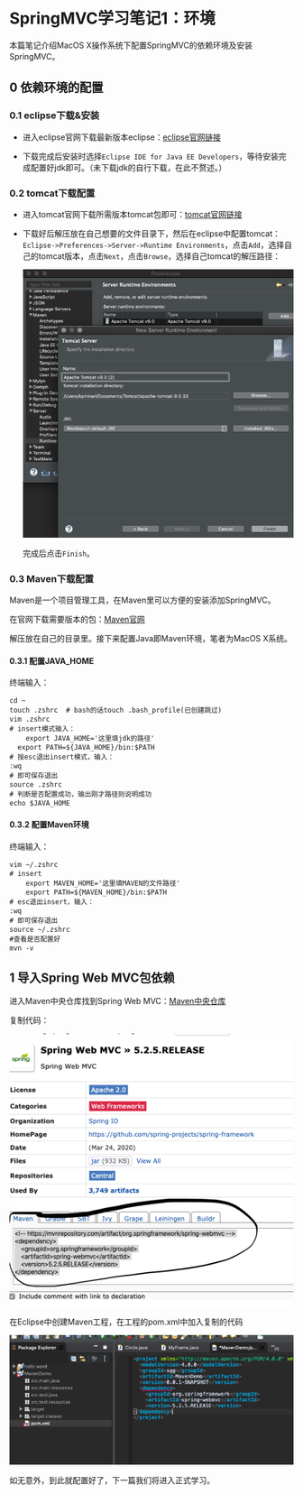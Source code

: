 # SpringMVC学习笔记1：环境

本篇笔记介绍MacOS X操作系统下配置SpringMVC的依赖环境及安装SpringMVC。

## 0 依赖环境的配置

### 0.1 eclipse下载&安装

* 进入eclipse官网下载最新版本eclipse：[eclipse官网链接](https://www.eclipse.org/)

* 下载完成后安装时选择`Eclipse IDE for Java EE Developers`，等待安装完成配置好jdk即可。（未下载jdk的自行下载，在此不赘述。）



### 0.2 tomcat下载配置

* 进入tomcat官网下载所需版本tomcat包即可：[tomcat官网链接](http://tomcat.apache.org/)

* 下载好后解压放在自己想要的文件目录下，然后在eclipse中配置tomcat：`Eclipse->Preferences->Server->Runtime Environments`，点击`Add`，选择自己的tomcat版本，点击`Next`，点击`Browse`，选择自己tomcat的解压路径：

  ![](images/1.0.2.png)

  完成后点击`Finish`。



### 0.3 Maven下载配置

Maven是一个项目管理工具，在Maven里可以方便的安装添加SpringMVC。

在官网下载需要版本的包：[Maven官网](http://maven.apache.org/download.cgi)

解压放在自己的目录里。接下来配置Java即Maven环境，笔者为MacOS X系统。

#### 0.3.1 配置JAVA_HOME

终端输入：

```shell
cd ~
touch .zshrc  # bash的话touch .bash_profile(已创建跳过)
vim .zshrc
# insert模式输入：
	export JAVA_HOME='这里填jdk的路径'
  export PATH=${JAVA_HOME}/bin:$PATH
# 按esc退出insert模式，输入：
:wq
# 即可保存退出
source .zshrc
# 判断是否配置成功，输出刚才路径则说明成功
echo $JAVA_HOME
```



#### 0.3.2 配置Maven环境

终端输入：

```shell
vim ~/.zshrc
# insert
	export MAVEN_HOME='这里填MAVEN的文件路径'
	export PATH=${MAVEN_HOME}/bin:$PATH
# esc退出insert，输入：
:wq
# 即可保存退出
source ~/.zshrc
#查看是否配置好
mvn -v
```



## 1 导入Spring Web MVC包依赖

进入Maven中央仓库找到Spring Web MVC：[Maven中央仓库](https://mvnrepository.com/artifact/org.springframework/spring-webmvc/5.2.5.RELEASE)

复制代码：

![](images/1.0.4.png)

在Eclipse中创建Maven工程，在工程的pom.xml中加入复制的代码

![](images/1.0.4.2.png)



如无意外，到此就配置好了，下一篇我们将进入正式学习。
